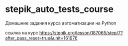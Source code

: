# stepik_auto_tests_course
Домашние задания курса автоматизации на Python

ссылка на курс https://stepik.org/lesson/187065/step/7?after_pass_reset=true&unit=161976
